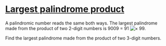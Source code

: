 # [Largest palindrome product](http://projecteuler.net/problem=4)

A palindromic number reads the same both ways. The largest palindrome made from the product of two 2-digit numbers is 9009 = 91 ![×](/Volumes/HDD_KS/source/project_euler/vender/bundle/ruby/2.2.0/gems/euler-manager-0.1.1/config/../data/images/symbol_times.gif) 99.

Find the largest palindrome made from the product of two 3-digit numbers.


